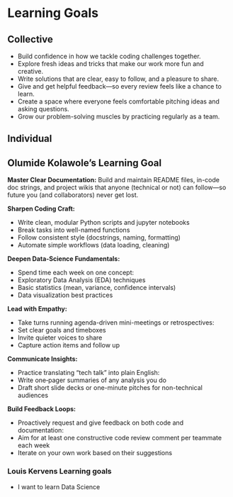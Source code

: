 # Learning Goals

## Collective

- Build confidence in how we tackle coding challenges together.
- Explore fresh ideas and tricks that make our work more fun and creative.
- Write solutions that are clear, easy to follow, and a pleasure to share.
- Give and get helpful feedback—so every review feels like a chance to learn.
- Create a space where everyone feels comfortable pitching ideas and asking questions.
- Grow our problem-solving muscles by practicing regularly as a team.

## Individual

## Olumide Kolawole’s Learning Goal

**Master Clear Documentation:**
Build and maintain README files, in-code doc strings, and project wikis that
anyone (technical or not) can follow—so future you (and collaborators)
never get lost.

**Sharpen Coding Craft:**

- Write clean, modular Python scripts and jupyter notebooks
- Break tasks into well-named functions
- Follow consistent style (docstrings, naming, formatting)
- Automate simple workflows (data loading, cleaning)

**Deepen Data-Science Fundamentals:**

- Spend time each week on one concept:
- Exploratory Data Analysis (EDA) techniques
- Basic statistics (mean, variance, confidence intervals)
- Data visualization best practices

**Lead with Empathy:**

- Take turns running agenda-driven mini-meetings or retrospectives:
- Set clear goals and timeboxes
- Invite quieter voices to share
- Capture action items and follow up

**Communicate Insights:**

- Practice translating “tech talk” into plain English:
- Write one‐pager summaries of any analysis you do
- Draft short slide decks or one-minute pitches for non-technical audiences

**Build Feedback Loops:**

- Proactively request and give feedback on both code and documentation:
- Aim for at least one constructive code review comment per teammate each week
- Iterate on your own work based on their suggestions

### Louis Kervens Learning goals

- I want to learn Data Science
  